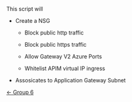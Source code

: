 This script will 

* Create a NSG 
  * Block public http traffic
  
  * Block public https traffic
  
  * Allow Gateway V2 Azure Ports
  
  * Whitelist APIM virtual IP ingress
  
* Assosicates to Application Gateway Subnet

[&larr; Group 6](https://github.com/sudheeranguluri/AzureARM#group-6-azure-cli-scripts---owner)
